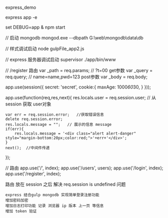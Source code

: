 
express_demo

express app -e

set DEBUG=app & npm start

// 启动 mongodb
mongod.exe --dbpath G:\web\mongodb\data\db

// 样式调试启动
node gulpFile_app2.js

// express 服务器调试启动
supervisor ./app/bin/www

// /register 路由
var _path = req.params;
// ?t=00 get参数
var _query = req.query;
// name=name,pwd=123 post参数
var _body = req.body;

app.use(session({
    secret: 'secret',
    cookie:{
        maxAge: 1000*60*30,
    }
}));

app.use(function(req,res,next){
    res.locals.user = req.session.user;   // 从session 获取 user对象

    var err = req.session.error;   //获取错误信息
    delete req.session.error;
    res.locals.message = "";   // 展示的信息 message
    if(err){
        res.locals.message = '<div class="alert alert-danger" style="margin-bottom:20px;color:red;">'+err+'</div>';
    }
    next();  //中间件传递
});

// 路由
app.use('/', index);
app.use('/users', users);
app.use('/login', index);
app.use('/register', index);

路由 放在 session 之后 解决 req.session is undefined 问题

    express 结合gulp mongodb 实现简单登录注册功能
    增加密码加密
    增加日志打印功能 记录 浏览器 ip 版本 上一页 等信息
    增加 token 验证
